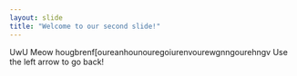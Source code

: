 ```yaml
---
layout: slide
title: "Welcome to our second slide!"
---
```

UwU Meow hougbrenf[oureanhounouregoiurenvourewgnngourehngv
Use the left arrow to go back!

